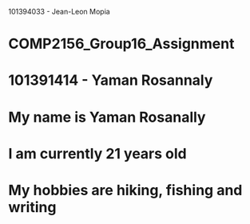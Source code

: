 101394033 - Jean-Leon Mopia
# COMP2156_Group16_Assignment
# 101391414 - Yaman Rosannaly 
# My name is Yaman Rosanally
# I am currently 21 years old
# My hobbies are hiking, fishing and writing 